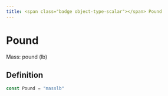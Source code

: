 ```yaml
---
title: <span class="badge object-type-scalar"></span> Pound
---
```

# <span class="badge object-type-scalar"></span> Pound

Mass: pound (lb)

## Definition

```go
const Pound = "masslb"
```
